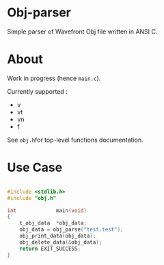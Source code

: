 # Obj-parser
Simple parser of Wavefront Obj file written in ANSI C.

# About

Work in progress (hence ```main.c```).

Currently supported :
  - v
  - vt
  - vn
  - f

  See ```obj.h```for top-level functions documentation.

# Use Case

```c

#include <stdlib.h>
#include "obj.h"

int				main(void)
{
	t_obj_data	*obj_data;
	obj_data = obj_parse("test.test");
	obj_print_data(obj_data);
	obj_delete_data(&obj_data);
	return EXIT_SUCCESS;
}
```
